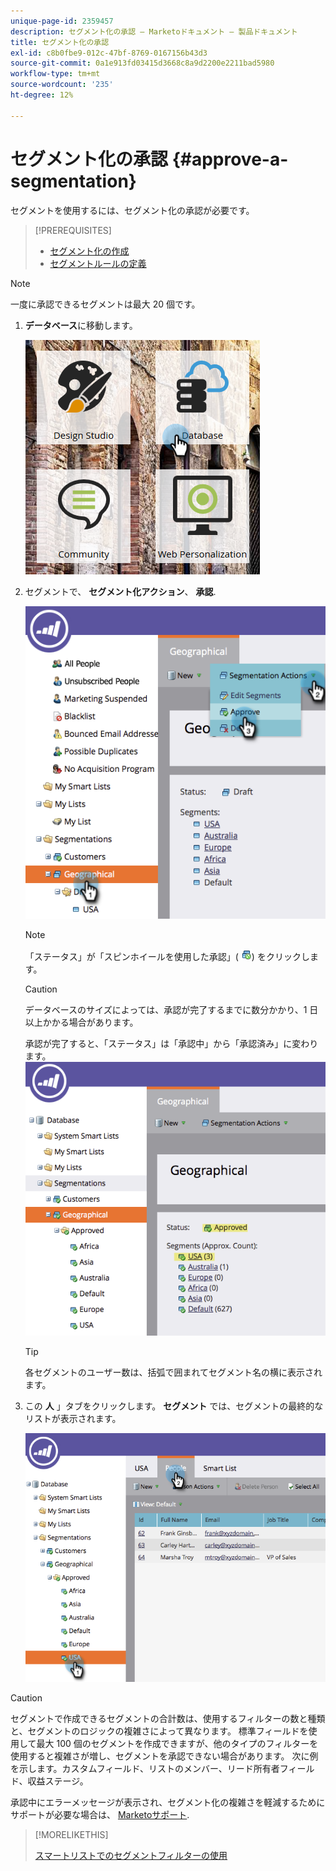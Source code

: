 ```yaml
---
unique-page-id: 2359457
description: セグメント化の承認 — Marketoドキュメント — 製品ドキュメント
title: セグメント化の承認
exl-id: c8b0fbe9-012c-47bf-8769-0167156b43d3
source-git-commit: 0a1e913fd03415d3668c8a9d2200e2211bad5980
workflow-type: tm+mt
source-wordcount: '235'
ht-degree: 12%

---
```


# セグメント化の承認 {#approve-a-segmentation}

セグメントを使用するには、セグメント化の承認が必要です。

>[!PREREQUISITES]
>
>* [セグメント化の作成](/help/marketo/product-docs/personalization/segmentation-and-snippets/segmentation/create-a-segmentation.md)
>* [セグメントルールの定義](/help/marketo/product-docs/personalization/segmentation-and-snippets/segmentation/define-segment-rules.md)


>[!NOTE]
>
>一度に承認できるセグメントは最大 20 個です。

1. **データベース**&#x200B;に移動します。

   ![](assets/image2017-3-28-14-3a25-3a49.png)

1. セグメントで、 **セグメント化アクション**、 **承認**.

   ![](assets/image2017-3-28-14-3a46-3a22.png)

   >[!NOTE]
   >
   >「ステータス」が「スピンホイールを使用した承認」( ![](assets/image2014-9-15-15-3a31-3a43.png)) をクリックします。

   >[!CAUTION]
   >
   >データベースのサイズによっては、承認が完了するまでに数分かかり、1 日以上かかる場合があります。

   承認が完了すると、「ステータス」は「承認中」から「承認済み」に変わります。
   ![](assets/image2017-3-28-14-3a46-3a44.png)

   >[!TIP]
   >
   >各セグメントのユーザー数は、括弧で囲まれてセグメント名の横に表示されます。

1. この **人** 」タブをクリックします。 **セグメント** では、セグメントの最終的なリストが表示されます。

   ![](assets/image2017-3-28-14-3a47-3a10.png)

>[!CAUTION]
>
>セグメントで作成できるセグメントの合計数は、使用するフィルターの数と種類と、セグメントのロジックの複雑さによって異なります。 標準フィールドを使用して最大 100 個のセグメントを作成できますが、他のタイプのフィルターを使用すると複雑さが増し、セグメントを承認できない場合があります。 次に例を示します。カスタムフィールド、リストのメンバー、リード所有者フィールド、収益ステージ。
>
>承認中にエラーメッセージが表示され、セグメント化の複雑さを軽減するためにサポートが必要な場合は、 [Marketoサポート](https://nation.marketo.com/t5/Support/ct-p/Support).

>[!MORELIKETHIS]
>
>[スマートリストでのセグメントフィルターの使用](/help/marketo/product-docs/personalization/segmentation-and-snippets/segmentation/use-segment-filters-in-a-smart-list.md)
